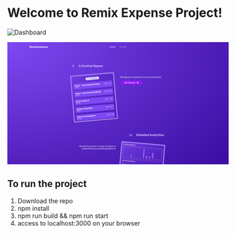 # Welcome to Remix Expense Project!

![Dashboard]([https://github.com/JOATLGTM/RemixProject/blob/main/public/images/project.png?raw=true])

![Dashboard](https://github.com/JOATLGTM/RemixProject/blob/main/project.png)

## To run the project

1. Download the repo
2. npm install
3. npm run build && npm run start
4. access to localhost:3000 on your browser
